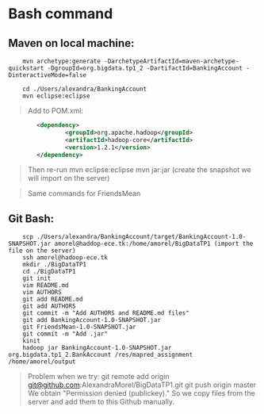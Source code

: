 # Bash command

## Maven on local machine:
        mvn archetype:generate -DarchetypeArtifactId=maven-archetype-quickstart -DgroupId=org.bigdata.tp1_2 -DartifactId=BankingAccount -DinteractiveMode=false

        cd ./Users/alexandra/BankingAccount
        mvn eclipse:eclipse

> Add to POM.xml:
```xml
        <dependency>
                <groupId>org.apache.hadoop</groupId>
                <artifactId>hadoop-core</artifactId>
                <version>1.2.1</version>
        </dependency>
```

> Then re-run
        mvn eclipse:eclipse
        mvn jar:jar (create the snapshot we will import on the server)

> Same commands for FriendsMean

## Git Bash:
        scp ./Users/alexandra/BankingAccount/target/BankingAccount-1.0-SNAPSHOT.jar amorel@haddop-ece.tk:/home/amorel/BigDataTP1 (import the file on the server)
        ssh amorel@hadoop-ece.tk
        mkdir ./BigDataTP1
        cd ./BigDataTP1
        git init
        vim README.md
        vim AUTHORS
        git add README.md
        git add AUTHORS
        git commit -m "Add AUTHORS and README.md files"
        git add BankingAccount-1.0-SNAPSHOT.jar
        git FriendsMean-1.0-SNAPSHOT.jar
        git commit -m "Add .jar"
        kinit
        hadoop jar BankingAccount-1.0-SNAPSHOT.jar org.bigdata.tp1_2.BankAccount /res/mapred_assignment /home/amorel/output

> Problem when we try:
        git remote add origin git@github.com:AlexandraMorel/BigDataTP1.git
        git push origin master
> We obtain "Permission denied (publickey)."
> So we copy files from the server and add them to this Github manually.
